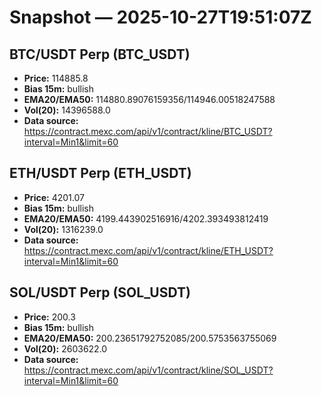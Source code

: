 # Snapshot — 2025-10-27T19:51:07Z

## BTC/USDT Perp (BTC_USDT)
- **Price:** 114885.8
- **Bias 15m:** bullish
- **EMA20/EMA50:** 114880.89076159356/114946.00518247588
- **Vol(20):** 14396588.0
- **Data source:** https://contract.mexc.com/api/v1/contract/kline/BTC_USDT?interval=Min1&limit=60

## ETH/USDT Perp (ETH_USDT)
- **Price:** 4201.07
- **Bias 15m:** bullish
- **EMA20/EMA50:** 4199.443902516916/4202.393493812419
- **Vol(20):** 1316239.0
- **Data source:** https://contract.mexc.com/api/v1/contract/kline/ETH_USDT?interval=Min1&limit=60

## SOL/USDT Perp (SOL_USDT)
- **Price:** 200.3
- **Bias 15m:** bullish
- **EMA20/EMA50:** 200.23651792752085/200.5753563755069
- **Vol(20):** 2603622.0
- **Data source:** https://contract.mexc.com/api/v1/contract/kline/SOL_USDT?interval=Min1&limit=60
